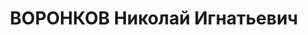 ---
title: ВОРОНКОВ Николай Игнатьевич
description: 'Род. в 1883, Тульская губ., Алексинский уезд, дер. Федяшово, русский,
  обр.: низшее, б/п. Проживал: Москва, гостиница "Метрополь", комн. 400. Шеф-повар
  в гостинице "Метрополь".

  Арестован 14.11.1936. Обв. в подготовке терактов. Приговор: ВК ВС СССР, 08.03.1937
  – ВМН. Расстрелян 09.03.1937, г.Москва.

  Реабилитирован ВК ВС СССР 08.09.1956'
---